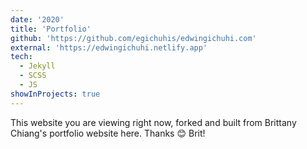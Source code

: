 ```yaml
---
date: '2020'
title: 'Portfolio'
github: 'https://github.com/egichuhis/edwingichuhi.com'
external: 'https://edwingichuhi.netlify.app'
tech:
  - Jekyll
  - SCSS
  - JS
showInProjects: true
---
```


This website you are viewing right now, forked and built from Brittany Chiang's portfolio website here.
Thanks 😊 Brit!
